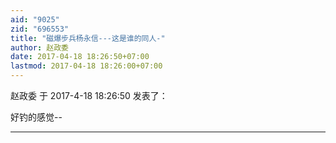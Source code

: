 ```yaml
---
aid: "9025"
zid: "696553"
title: "磁爆步兵杨永信---这是谁的同人-"
author: 赵政委
date: 2017-04-18 18:26:50+07:00
lastmod: 2017-04-18 18:26:00+07:00
---
```


赵政委 于 2017-4-18 18:26:50 发表了：

好钓的感觉--

---
